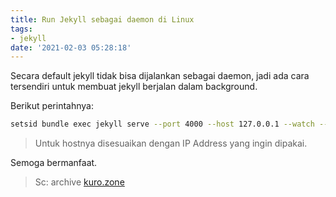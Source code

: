```yaml
---
title: Run Jekyll sebagai daemon di Linux
tags:
- jekyll
date: '2021-02-03 05:28:18'
---
```


Secara default jekyll tidak bisa dijalankan sebagai daemon, jadi ada cara tersendiri untuk membuat jekyll berjalan dalam background.

Berikut perintahnya:

```bash
setsid bundle exec jekyll serve --port 4000 --host 127.0.0.1 --watch --force_polling &>/dev/null </dev/null &
```

> Untuk hostnya disesuaikan dengan IP Address yang ingin dipakai.

Semoga bermanfaat.

> Sc: archive [kuro.zone](http://kuro.zone)
